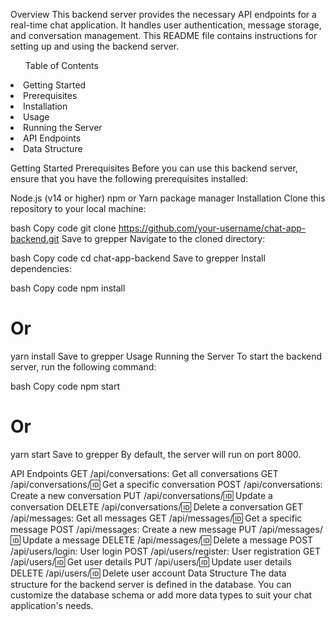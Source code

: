 Overview
This backend server provides the necessary API endpoints for a real-time chat application. It handles user authentication, message storage, and conversation management. This README file contains instructions for setting up and using the backend server.

<ul>Table of Contents</ul>
<li>Getting Started</li>
<li>Prerequisites</li>
<li>Installation</li>
<li>Usage</li>
<li>Running the Server</li>
<li>API Endpoints</li>
<li>Data Structure</li>

Getting Started
Prerequisites
Before you can use this backend server, ensure that you have the following prerequisites installed:

Node.js (v14 or higher)
npm or Yarn package manager
Installation
Clone this repository to your local machine:

bash
Copy code
git clone https://github.com/your-username/chat-app-backend.git
Save to grepper
Navigate to the cloned directory:

bash
Copy code
cd chat-app-backend
Save to grepper
Install dependencies:

bash
Copy code
npm install
# Or
yarn install
Save to grepper
Usage
Running the Server
To start the backend server, run the following command:

bash
Copy code
npm start
# Or
yarn start
Save to grepper
By default, the server will run on port 8000.

API Endpoints
GET /api/conversations: Get all conversations
GET /api/conversations/:id: Get a specific conversation
POST /api/conversations: Create a new conversation
PUT /api/conversations/:id: Update a conversation
DELETE /api/conversations/:id: Delete a conversation
GET /api/messages: Get all messages
GET /api/messages/:id: Get a specific message
POST /api/messages: Create a new message
PUT /api/messages/:id: Update a message
DELETE /api/messages/:id: Delete a message
POST /api/users/login: User login
POST /api/users/register: User registration
GET /api/users/:id: Get user details
PUT /api/users/:id: Update user details
DELETE /api/users/:id: Delete user account
Data Structure
The data structure for the backend server is defined in the database. You can customize the database schema or add more data types to suit your chat application's needs.
